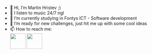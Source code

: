 - 👋 Hi, I’m Martin Hristev ;)
- 👀 I listen to music 24/7 ngl
- 🌱 I’m currently studying in Fontys ICT - Software development
- 💞️ I’m ready for new challenges, just hit me up with some cool ideas
- 📫 How to reach me: <br>
[<img src="https://i.pinimg.com/originals/ce/09/3c/ce093c7214ad357bb665cfd2f66a8b6b.png" style="width:50px; height:50px">](https://www.linkedin.com/in/martin-hristev-144a5a213/)
[<img src="https://i.pinimg.com/originals/58/a2/be/58a2bec02ecb40d12e507e2a212c46c6.png" style="width:50px; height:50px">](https://www.instagram.com/kulchi_kulki_/)

